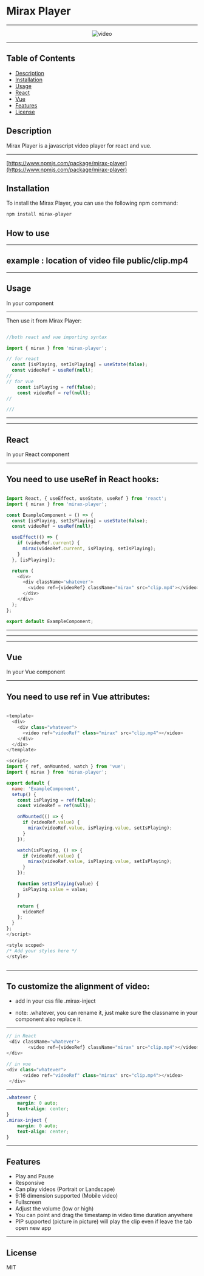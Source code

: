 # Mirax Player

-------------

<p align="center">
  <img src="./test/demo.gif" alt="video" />
</p>

-------------

## Table of Contents

- [Description](#description)
- [Installation](#installation)
- [Usage](#usage)
- [React](#react)
- [Vue](#vue)
- [Features](#features)
- [License](#license)

## Description

Mirax Player is a javascript video player for react and vue.

------------

[https://www.npmjs.com/package/mirax-player](https://www.npmjs.com/package/mirax-player)


## Installation

To install the Mirax Player, you can use the following npm command:

```bash
npm install mirax-player
```


## How to use


------------

example : location of video file public/clip.mp4
-----------------

------------
## Usage

In your component

------------------


Then use it  from Mirax Player:

```js

//both react and vue importing syntax

import { mirax } from 'mirax-player';

// for react
  const [isPlaying, setIsPlaying] = useState(false);
  const videoRef = useRef(null);
//
// for vue
    const isPlaying = ref(false);
    const videoRef = ref(null);
//

///

```
-----------------





------------
## React

In your React component

------------------

You need to use useRef in React hooks:
-----------
```js

import React, { useEffect, useState, useRef } from 'react';
import { mirax } from 'mirax-player';

const ExampleComponent = () => {
  const [isPlaying, setIsPlaying] = useState(false);
  const videoRef = useRef(null);

  useEffect(() => {
    if (videoRef.current) {
      mirax(videoRef.current, isPlaying, setIsPlaying);
    }
  }, [isPlaying]);

  return (
    <div>
      <div className='whatever'>
        <video ref={videoRef} className="mirax" src="clip.mp4"></video>
      </div>
    </div>
  );
};

export default ExampleComponent;


```


--------------------------------------
--------------------------------------



------------
## Vue

In your Vue component

------------------

You need to use ref in Vue attributes:
-----------
```js

<template>
  <div>
    <div class="whatever">
      <video ref="videoRef" class="mirax" src="clip.mp4"></video>
    </div>
  </div>
</template>

<script>
import { ref, onMounted, watch } from 'vue';
import { mirax } from 'mirax-player';

export default {
  name: 'ExampleComponent',
  setup() {
    const isPlaying = ref(false);
    const videoRef = ref(null);

    onMounted(() => {
      if (videoRef.value) {
        mirax(videoRef.value, isPlaying.value, setIsPlaying);
      }
    });

    watch(isPlaying, () => {
      if (videoRef.value) {
        mirax(videoRef.value, isPlaying.value, setIsPlaying);
      }
    });

    function setIsPlaying(value) {
      isPlaying.value = value;
    }

    return {
      videoRef
    };
  }
};
</script>

<style scoped>
/* Add your styles here */
</style>



```
--------------------------------------

To customize the alignment of video:
-----
- add in your css file .mirax-inject

- note: .whatever, you can rename it, just make sure the classname in your component also replace it.
---------
```js
// in React 
 <div className='whatever'>
        <video ref={videoRef} className="mirax" src="clip.mp4"></video>
</div>

// in vue 
<div class="whatever">
      <video ref="videoRef" class="mirax" src="clip.mp4"></video>
 </div>


```
----------
```css
.whatever {
    margin: 0 auto;
    text-align: center;
}
.mirax-inject {
    margin: 0 auto;
    text-align: center;
}

```


----------------


## Features

- Play and Pause
- Responsive
- Can play videos (Portrait or Landscape)
- 9:16 dimension supported (Mobile video)
- Fullscreen
- Adjust the volume (low or high)
- You can point and drag the timestamp in video time duration anywhere
- PIP supported (picture in picture) will play the clip even if leave the tab open new app 

----------------------------------------------------
## License

MIT


